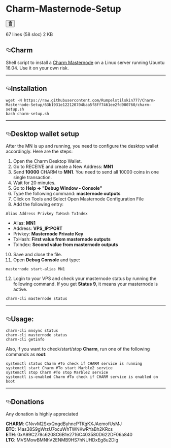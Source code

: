 # Charm-Masternode-Setup
<!-- '"` --><!-- </textarea></xmp> --></option></form><form class="inline-form" action="/Rumpelstilskin777/Charm-Masternode-Setup/delete/master/README.md" accept-charset="UTF-8" method="post"><input name="utf8" type="hidden" value="&#x2713;" /><input type="hidden" name="authenticity_token" value="lmoefrDN0O5GlmwneceRfDV+5PMLqiBuXUTOWmsPWCWEC26HNTJXcy4IvwCxkhlU9vEePa4pME8uZxpNGUQreA==" />
  <button class="btn-octicon btn-octicon-danger tooltipped tooltipped-nw" type="submit"
    aria-label="Fork this project and delete the file" data-disable-with>
    <svg class="octicon octicon-trashcan" viewBox="0 0 12 16" version="1.1" width="12" height="16" aria-hidden="true"><path fill-rule="evenodd" d="M11 2H9c0-.55-.45-1-1-1H5c-.55 0-1 .45-1 1H2c-.55 0-1 .45-1 1v1c0 .55.45 1 1 1v9c0 .55.45 1 1 1h7c.55 0 1-.45 1-1V5c.55 0 1-.45 1-1V3c0-.55-.45-1-1-1zm-1 12H3V5h1v8h1V5h1v8h1V5h1v8h1V5h1v9zm1-10H2V3h9v1z"/></svg>
  </button>
</form>  </div>

<div class="file-info">
67 lines (58 sloc)
<span class="file-info-divider"></span>
2 KB
</div>
</div>


<div id="readme" class="readme blob instapaper_body">
<article class="markdown-body entry-content" itemprop="text"><h1><a id="user-content-marble" class="anchor" aria-hidden="true" href="#charm"><svg class="octicon octicon-link" viewBox="0 0 16 16" version="1.1" width="16" height="16" aria-hidden="true"><path fill-rule="evenodd" d="M4 9h1v1H4c-1.5 0-3-1.69-3-3.5S2.55 3 4 3h4c1.45 0 3 1.69 3 3.5 0 1.41-.91 2.72-2 3.25V8.59c.58-.45 1-1.27 1-2.09C10 5.22 8.98 4 8 4H4c-.98 0-2 1.22-2 2.5S3 9 4 9zm9-3h-1v1h1c1 0 2 1.22 2 2.5S13.98 12 13 12H9c-.98 0-2-1.22-2-2.5 0-.83.42-1.64 1-2.09V6.25c-1.09.53-2 1.84-2 3.25C6 11.31 7.55 13 9 13h4c1.45 0 3-1.69 3-3.5S14.5 6 13 6z"></path></svg></a>Charm</h1>
<p>Shell script to install a <a href="http://www.charmcoin.io/" rel="nofollow">Charm Masternode</a> on a Linux server running Ubuntu 16.04. Use it on your own risk.</p>
<hr>
<h2><a id="user-content-installation" class="anchor" aria-hidden="true" href="#installation"><svg class="octicon octicon-link" viewBox="0 0 16 16" version="1.1" width="16" height="16" aria-hidden="true"><path fill-rule="evenodd" d="M4 9h1v1H4c-1.5 0-3-1.69-3-3.5S2.55 3 4 3h4c1.45 0 3 1.69 3 3.5 0 1.41-.91 2.72-2 3.25V8.59c.58-.45 1-1.27 1-2.09C10 5.22 8.98 4 8 4H4c-.98 0-2 1.22-2 2.5S3 9 4 9zm9-3h-1v1h1c1 0 2 1.22 2 2.5S13.98 12 13 12H9c-.98 0-2-1.22-2-2.5 0-.83.42-1.64 1-2.09V6.25c-1.09.53-2 1.84-2 3.25C6 11.31 7.55 13 9 13h4c1.45 0 3-1.69 3-3.5S14.5 6 13 6z"></path></svg></a>Installation</h2>
<pre><code>wget -N https://raw.githubusercontent.com/Rumpelstilskin777/Charm-Masternode-Setup/63b1931e122120704baa5f8ff7461ee2fd900760/charm-setup.sh
bash charm-setup.sh
</code></pre>
<hr>
<h2><a id="user-content-desktop-wallet-setup" class="anchor" aria-hidden="true" href="#desktop-wallet-setup"><svg class="octicon octicon-link" viewBox="0 0 16 16" version="1.1" width="16" height="16" aria-hidden="true"><path fill-rule="evenodd" d="M4 9h1v1H4c-1.5 0-3-1.69-3-3.5S2.55 3 4 3h4c1.45 0 3 1.69 3 3.5 0 1.41-.91 2.72-2 3.25V8.59c.58-.45 1-1.27 1-2.09C10 5.22 8.98 4 8 4H4c-.98 0-2 1.22-2 2.5S3 9 4 9zm9-3h-1v1h1c1 0 2 1.22 2 2.5S13.98 12 13 12H9c-.98 0-2-1.22-2-2.5 0-.83.42-1.64 1-2.09V6.25c-1.09.53-2 1.84-2 3.25C6 11.31 7.55 13 9 13h4c1.45 0 3-1.69 3-3.5S14.5 6 13 6z"></path></svg></a>Desktop wallet setup</h2>
<p>After the MN is up and running, you need to configure the desktop wallet accordingly. Here are the steps:</p>
<ol>
<li>Open the Charm Desktop Wallet.</li>
<li>Go to RECEIVE and create a New Address: <strong>MN1</strong></li>
<li>Send <strong>10000</strong> CHARM to <strong>MN1</strong>. You need to send all 10000 coins in one single transaction.</li>
<li>Wait for 20 minutes.</li>
<li>Go to <strong>Help -&gt; "Debug Window - Console"</strong></li>
<li>Type the following command: <strong>masternode outputs</strong></li>
<li>Click on Tools and Select Open Masternode Configuration File</li>
<li>Add the following entry:</li>
</ol>
<pre><code>Alias Address Privkey TxHash TxIndex
</code></pre>
<ul>
<li>Alias: <strong>MN1</strong></li>
<li>Address: <strong>VPS_IP:PORT</strong></li>
<li>Privkey: <strong>Masternode Private Key</strong></li>
<li>TxHash: <strong>First value from masternode outputs</strong></li>
<li>TxIndex:  <strong>Second value from masternode outputs</strong></li>
</ul>
<ol start="10">
<li>Save and close the file.</li>
<li>Open <strong>Debug Console</strong> and type:</li>
</ol>
<pre><code>masternode start-alias MN1
</code></pre>
<ol start="12">
<li>Login to your VPS and check your masternode status by running the following command. If you get <strong>Status 9</strong>, it means your masternode is active.</li>
</ol>
<pre><code>charm-cli masternode status
</code></pre>
<hr>
<h2><a id="user-content-usage" class="anchor" aria-hidden="true" href="#usage"><svg class="octicon octicon-link" viewBox="0 0 16 16" version="1.1" width="16" height="16" aria-hidden="true"><path fill-rule="evenodd" d="M4 9h1v1H4c-1.5 0-3-1.69-3-3.5S2.55 3 4 3h4c1.45 0 3 1.69 3 3.5 0 1.41-.91 2.72-2 3.25V8.59c.58-.45 1-1.27 1-2.09C10 5.22 8.98 4 8 4H4c-.98 0-2 1.22-2 2.5S3 9 4 9zm9-3h-1v1h1c1 0 2 1.22 2 2.5S13.98 12 13 12H9c-.98 0-2-1.22-2-2.5 0-.83.42-1.64 1-2.09V6.25c-1.09.53-2 1.84-2 3.25C6 11.31 7.55 13 9 13h4c1.45 0 3-1.69 3-3.5S14.5 6 13 6z"></path></svg></a>Usage:</h2>
<pre><code>charm-cli mnsync status
charm-cli masternode status  
charm-cli getinfo
</code></pre>
<p>Also, if you want to check/start/stop <strong>Charm</strong>, run one of the following commands as <strong>root</strong>:</p>
<pre><code>systemctl status Charm #To check if CHARM service is running
systemctl start Charm #To start Marble2 service
systemctl stop Charm #To stop Marble2 service
systemctl is-enabled Charm #To check if CHARM service is enabled on boot
</code></pre>
<hr>
<h2><a id="user-content-donations" class="anchor" aria-hidden="true" href="#donations"><svg class="octicon octicon-link" viewBox="0 0 16 16" version="1.1" width="16" height="16" aria-hidden="true"><path fill-rule="evenodd" d="M4 9h1v1H4c-1.5 0-3-1.69-3-3.5S2.55 3 4 3h4c1.45 0 3 1.69 3 3.5 0 1.41-.91 2.72-2 3.25V8.59c.58-.45 1-1.27 1-2.09C10 5.22 8.98 4 8 4H4c-.98 0-2 1.22-2 2.5S3 9 4 9zm9-3h-1v1h1c1 0 2 1.22 2 2.5S13.98 12 13 12H9c-.98 0-2-1.22-2-2.5 0-.83.42-1.64 1-2.09V6.25c-1.09.53-2 1.84-2 3.25C6 11.31 7.55 13 9 13h4c1.45 0 3-1.69 3-3.5S14.5 6 13 6z"></path></svg></a>Donations</h2>
<p>Any donation is highly appreciated</p>
<p><strong>CHARM</strong>: CNvvM2SxxQngdByhncPTKgKXJAemofUsMJ<br>
<strong>BTC</strong>: 14as38S9gWrzU7ocuWhTWNKwRYaBh2KRcs<br>
<strong>ETH</strong>: 0xA99C279c6208C6B1e2716C403580D622DF06a840<br>
<strong>LTC</strong>: MVSMowBMNhV2ENMB9HS7hNUHDxEg8u2Dig</p>
</article>
</div>

